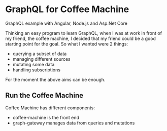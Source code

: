 # GraphQL for Coffee Machine

GraphQL example with Angular, Node.js and Asp.Net Core

Thinking an easy program to learn GraphQL, when I was at work in front of my friend, the coffee machine, I decided that my friend could be a good starting point for the goal.
So what I wanted were 2 things:

- querying a subset of data
- managing different sources
- mutating some data
- handling subscriptions

For the moment the above aims can be enough.

## Run the Coffee Machine

Coffee Machine has different components:

- coffee-machine is the front end
- graph-gateway manages data from queries and mutations